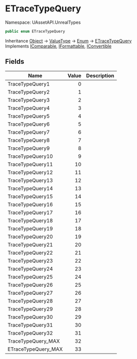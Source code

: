 # ETraceTypeQuery

Namespace: UAssetAPI.UnrealTypes

```csharp
public enum ETraceTypeQuery
```

Inheritance [Object](https://docs.microsoft.com/en-us/dotnet/api/system.object) → [ValueType](https://docs.microsoft.com/en-us/dotnet/api/system.valuetype) → [Enum](https://docs.microsoft.com/en-us/dotnet/api/system.enum) → [ETraceTypeQuery](./uassetapi.unrealtypes.etracetypequery.md)<br>
Implements [IComparable](https://docs.microsoft.com/en-us/dotnet/api/system.icomparable), [IFormattable](https://docs.microsoft.com/en-us/dotnet/api/system.iformattable), [IConvertible](https://docs.microsoft.com/en-us/dotnet/api/system.iconvertible)

## Fields

| Name | Value | Description |
| --- | --: | --- |
| TraceTypeQuery1 | 0 |  |
| TraceTypeQuery2 | 1 |  |
| TraceTypeQuery3 | 2 |  |
| TraceTypeQuery4 | 3 |  |
| TraceTypeQuery5 | 4 |  |
| TraceTypeQuery6 | 5 |  |
| TraceTypeQuery7 | 6 |  |
| TraceTypeQuery8 | 7 |  |
| TraceTypeQuery9 | 8 |  |
| TraceTypeQuery10 | 9 |  |
| TraceTypeQuery11 | 10 |  |
| TraceTypeQuery12 | 11 |  |
| TraceTypeQuery13 | 12 |  |
| TraceTypeQuery14 | 13 |  |
| TraceTypeQuery15 | 14 |  |
| TraceTypeQuery16 | 15 |  |
| TraceTypeQuery17 | 16 |  |
| TraceTypeQuery18 | 17 |  |
| TraceTypeQuery19 | 18 |  |
| TraceTypeQuery20 | 19 |  |
| TraceTypeQuery21 | 20 |  |
| TraceTypeQuery22 | 21 |  |
| TraceTypeQuery23 | 22 |  |
| TraceTypeQuery24 | 23 |  |
| TraceTypeQuery25 | 24 |  |
| TraceTypeQuery26 | 25 |  |
| TraceTypeQuery27 | 26 |  |
| TraceTypeQuery28 | 27 |  |
| TraceTypeQuery29 | 28 |  |
| TraceTypeQuery30 | 29 |  |
| TraceTypeQuery31 | 30 |  |
| TraceTypeQuery32 | 31 |  |
| TraceTypeQuery_MAX | 32 |  |
| ETraceTypeQuery_MAX | 33 |  |
